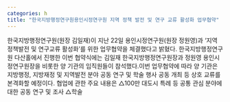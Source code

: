 ```yaml
---
categories: h
title: "한국지방행정연구원용인시정연구원 지역 정책 발전 및 연구 교류 활성화 업무협약"
---
```

한국지방행정연구원(원장 김일재)이 지난 22일 용인시정연구원(원장 정원영)과 ‘지역 정책발전 및 연구교류 활성화’를 위한 업무협약을 체결했다고 밝혔다. 한국지방행정연구원 다산홀에서 진행한 이번 협약식에는 김일재 한국지방행정연구원장과 정원영 용인시정연구원장을 비롯한 양 기관의 임직원들이 참석했다.이번 업무협약에 따라 양 기관은 지방행정, 지방재정 및 지역발전 분야 공동 연구 및 학술 행사 공동 개최 등 상호 교류를 본격화할 예정이다. 협업에 관한 주요 내용은 △100만 대도시 특례 등 공통 관심 분야에 대한 공동 연구 및 조사 △학술